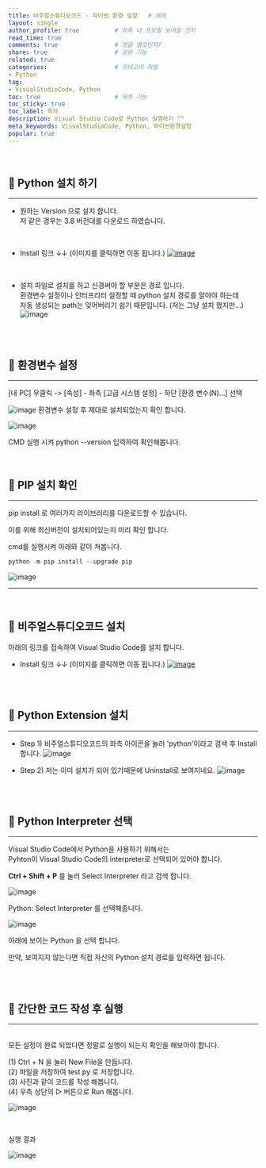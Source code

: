 ```yaml
---
title: 비주얼스튜디오코드 - 파이썬 환경 설정   # 제목
layout: single                
author_profile: true          # 좌측 내 프로필 보여질 건지
read_time: true
comments: true                # 댓글 열것인지?
share: true                   # 공유 기능 
related: true
categories:                   # 카테고리 지정
- Python
tag:
- VisualStudioCode, Python
toc: true                     # 목차 기능 
toc_sticky: true
toc_label: 목차  
description: Visual Studio Code로 Python 실행하기 ^^
meta_keywords: VisualStudioCode, Python, 파이썬환경설정
popular: true
---
```




<br/>

## 🐝 Python 설치 하기
---

- 원하는 Version 으로 설치 합니다.  
저 같은 경우는 3.8 버전대를 다운로드 하였습니다.

<br/>

- Install 링크 ↓↓ (이미지를 클릭하면 이동 됩니다.)
[![image](https://user-images.githubusercontent.com/41108401/120063310-821ae380-c0a1-11eb-9410-48e5081f8f69.png)](https://www.python.org/downloads/)

<br/>

- 설치 파일로 설치를 하고 신경써야 할 부분은 경로 입니다.  
환경변수 설정이나 인터프리터 설정할 때 python 설치 경로를 알아야 하는데  
자동 생성되는 path는 잊어버리기 쉽기 때문입니다.
(저는 그냥 설치 했지만...)
![image](https://user-images.githubusercontent.com/41108401/120063625-189bd480-c0a3-11eb-9913-2c41ec873d98.png)

<br/>



<br/>

## 🦊 환경변수 설정 
---
[내 PC] 우클릭 -> [속성] - 좌측 [고급 시스템 설정] - 하단 [환경 변수(N)...] 선택

![image](https://user-images.githubusercontent.com/41108401/120063721-83e5a680-c0a3-11eb-8875-862115fdc040.png "환경변수")
환경변수 설정 후 제대로 설치되었는지 확인 합니다.  

![image](https://user-images.githubusercontent.com/41108401/120063732-965fe000-c0a3-11eb-8331-9c521b432e51.png "실행결과")

CMD 실행 시켜 python --version   입력하여 확인해봅니다.



<br/>

## 🐠 PIP 설치 확인 
---
pip install 로 여러가지 라이브러리를 다운로드할 수 있습니다.

이를 위해 최신버전이 설치되어있는지 미리 확인 합니다.

cmd를 실행시켜 아래와 같이 쳐봅니다.

```python
python -m pip install --upgrade pip
```
![image](https://user-images.githubusercontent.com/41108401/120063774-daeb7b80-c0a3-11eb-8cf2-c8b2cee6d2c1.png "실행결과")

---

<br/>

## 🦁 비주얼스튜디오코드 설치
아래의 링크를 접속하여 Visual Studio Code를 설치 합니다.  
- Install 링크 ↓↓ (이미지를 클릭하면 이동 됩니다.)
[![image](https://user-images.githubusercontent.com/41108401/120063986-f3a86100-c0a4-11eb-948e-17b5253e0730.png)](https://code.visualstudio.com/)

<br/><br/>

## 🦀 Python Extension 설치
---

- Step 1) 비주얼스튜디오코드의 좌측 아이콘을 눌러 'python'이라고 검색 후 Install 합니다.
![image](https://user-images.githubusercontent.com/41108401/120064020-2f432b00-c0a5-11eb-98bb-ac47ca01c099.png)

- Step 2) 저는 이미 설치가 되어 있기때문에 Uninstall로 보여지네요.
![image](https://user-images.githubusercontent.com/41108401/120064062-703b3f80-c0a5-11eb-91ed-771aedd50a5f.png)

<br/><br/>

## 🦋 Python Interpreter 선택
---

Visual Studio Code에서 Python을 사용하기 위해서는  
Pyhton이 Visual Studio Code의 
interpreter로 선택되어 있어야 합니다.

**Ctrl + Shift + P** 를 눌러 Select Interpreter 라고 검색 합니다.

![image](https://user-images.githubusercontent.com/41108401/120064144-d1fba980-c0a5-11eb-9c9d-da71dd5c1c30.png)

Python: Select Interpreter 를 선택해줍니다.

![image](https://user-images.githubusercontent.com/41108401/120064158-dcb63e80-c0a5-11eb-8656-2365f1ed16d4.png)

아래에 보이는 Python 을 선택 합니다.

만약, 보여지지 않는다면 직접 자신의 Python 설치 경로를 입력하면 됩니다.

<br/><br/>

## 🐳 간단한 코드 작성 후 실행
---

<br/>
모든 설정이 완료 되었다면 정말로 실행이 되는지 확인을 해보아야 합니다.

(1) Ctrl + N 을 눌러 New File을 만듭니다.  
(2) 파일을 저장하여 test.py 로 저장합니다.  
(3) 사진과 같이 코드를 작성 해봅니다.  
(4) 우측 상단의 ▷ 버튼으로 Run 해봅니다.

![image](https://user-images.githubusercontent.com/41108401/120064209-0e2f0a00-c0a6-11eb-8e84-86da0fd22b29.png)


<br/>

실행 결과 

![image](https://user-images.githubusercontent.com/41108401/120064333-96151400-c0a6-11eb-91a2-a10a53ffbc21.png)
